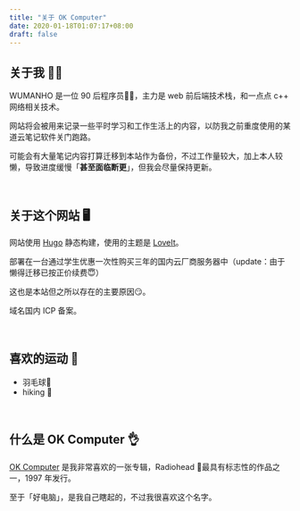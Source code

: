 ```yaml
---
title: "关于 OK Computer"
date: 2020-01-18T01:07:17+08:00
draft: false
---
```


## 关于我 :raising_hand_man:

WUMANHO 是一位 90 后程序员:man_technologist:，主力是 web 前后端技术栈，和一点点 c++ 网络相关技术。

网站将会被用来记录一些平时学习和工作生活上的内容，以防我之前重度使用的某道云笔记软件关门跑路。

可能会有大量笔记内容打算迁移到本站作为备份，不过工作量较大，加上本人较懒，导致进度缓慢「**甚至面临断更**」，但我会尽量保持更新。  

&nbsp;

## 关于这个网站 :desktop_computer:

网站使用 [Hugo](https://gohugo.io/) 静态构建，使用的主题是 [LoveIt](https://hugoloveit.com/zh-cn/)。

部署在一台通过学生优惠一次性购买三年的国内云厂商服务器中（update：由于懒得迁移已按正价续费:innocent:）

这也是本站但之所以存在的主要原因:smirk:。

域名国内 ICP 备案。

&nbsp;

## 喜欢的运动 :runner:

* 羽毛球:badminton:
* hiking :sunrise_over_mountains:

&nbsp;

## 什么是 OK Computer :ok_hand:

[OK Computer](https://baike.baidu.com/item/OK%20Computer) 是我非常喜欢的一张专辑，Radiohead :guitar:最具有标志性的作品之一，1997 年发行。

至于「好电脑」，是我自己瞎起的，不过我很喜欢这个名字。

